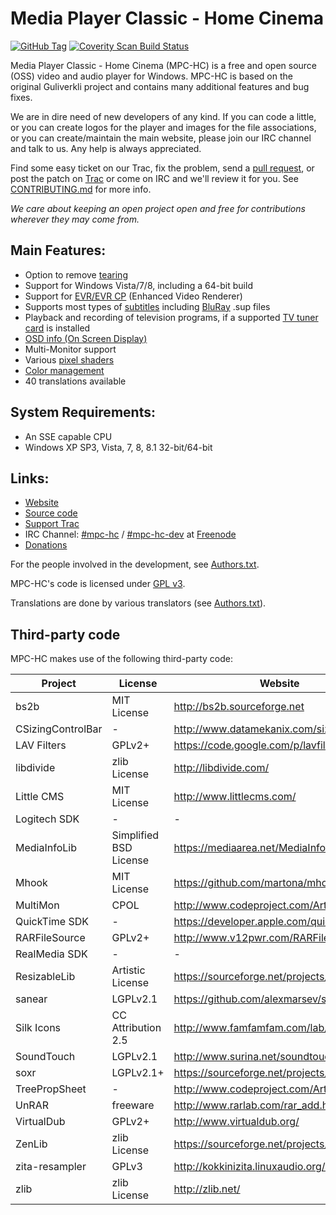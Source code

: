 # Media Player Classic - Home Cinema

[![GitHub Tag](https://img.shields.io/github/tag/mpc-hc/mpc-hc.svg?label=version)](https://github.com/mpc-hc/mpc-hc)
[![Coverity Scan Build Status](https://img.shields.io/coverity/scan/259.svg)](https://scan.coverity.com/projects/259)


Media Player Classic - Home Cinema (MPC-HC) is a free and open source (OSS) video
and audio player for Windows. MPC-HC is based on the original Guliverkli project
and contains many additional features and bug fixes.

We are in dire need of new developers of any kind. If you can code a little, or you can create
logos for the player and images for the file associations, or you can create/maintain the main
website, please join our IRC channel and talk to us. Any help is always appreciated.

Find some easy ticket on our Trac, fix the problem, send a [pull request](https://github.com/mpc-hc/mpc-hc/pulls),
or post the patch on [Trac](https://trac.mpc-hc.org/) or come on IRC and we'll review it for you.
See [CONTRIBUTING.md](/CONTRIBUTING.md) for more info.

*We care about keeping an open project open and free for contributions wherever they may come from.*


## Main Features:
* Option to remove [tearing](https://en.wikipedia.org/wiki/Screen_tearing)
* Support for Windows Vista/7/8, including a 64-bit build
* Support for [EVR/EVR CP](https://en.wikipedia.org/wiki/Media_Foundation#Enhanced_Video_Renderer) (Enhanced Video Renderer)
* Supports most types of [subtitles](https://en.wikipedia.org/wiki/Subtitle_%28captioning%29#Subtitle_formats)
  including [BluRay](https://en.wikipedia.org/wiki/Blu-ray_Disc) .sup files
* Playback and recording of television programs, if a supported
  [TV tuner card](https://en.wikipedia.org/wiki/TV_tuner_card) is installed
* [OSD info (On Screen Display)](https://en.wikipedia.org/wiki/On-screen_display)
* Multi-Monitor support
* Various [pixel shaders](https://en.wikipedia.org/wiki/Shader#Pixel_shaders)
* [Color management](https://en.wikipedia.org/wiki/Color_management)
* 40 translations available


## System Requirements:
* An SSE capable CPU
* Windows XP SP3, Vista, 7, 8, 8.1 32-bit/64-bit


## Links:
* [Website](https://mpc-hc.org/)
* [Source code](https://github.com/mpc-hc)
* [Support Trac](https://trac.mpc-hc.org/)
* IRC Channel: [#mpc-hc](https://webchat.freenode.net/?randomnick=1&channels=mpc-hc&prompt=1&uio=d4)
  / [#mpc-hc-dev](https://webchat.freenode.net/?randomnick=1&channels=mpc-hc-dev&prompt=1&uio=d4) at [Freenode](https://freenode.net/)
* [Donations](https://mpc-hc.org/donate/)


For the people involved in the development, see
[Authors.txt](/docs/Authors.txt).

MPC-HC's code is licensed under [GPL v3](/COPYING.txt).

Translations are done by various translators (see
[Authors.txt](/docs/Authors.txt)).


## Third-party code

MPC-HC makes use of the following third-party code:

| Project           | License                   | Website           |
| ----------------- | ------------------------- | ----------------- |
| bs2b              | MIT License               | http://bs2b.sourceforge.net |
| CSizingControlBar | -                         | http://www.datamekanix.com/sizecbar/ |
| LAV Filters       | GPLv2+                    | https://code.google.com/p/lavfilters/ |
| libdivide         | zlib License              | http://libdivide.com/ |
| Little CMS        | MIT License               | http://www.littlecms.com/ |
| Logitech SDK      | -                         | - |
| MediaInfoLib      | Simplified BSD License    | https://mediaarea.net/MediaInfo |
| Mhook             | MIT License               | https://github.com/martona/mhook |
| MultiMon          | CPOL                      | http://www.codeproject.com/Articles/3690/ |
| QuickTime SDK     | -                         | https://developer.apple.com/quicktime/ |
| RARFileSource     | GPLv2+                    | http://www.v12pwr.com/RARFileSource/ |
| RealMedia SDK     | -                         | - |
| ResizableLib      | Artistic License          | https://sourceforge.net/projects/resizablelib/ |
| sanear            | LGPLv2.1                  | https://github.com/alexmarsev/sanear |
| Silk Icons        | CC Attribution 2.5        | http://www.famfamfam.com/lab/icons/silk/ |
| SoundTouch        | LGPLv2.1                  | http://www.surina.net/soundtouch/ |
| soxr              | LGPLv2.1+                 | https://sourceforge.net/projects/soxr/ |
| TreePropSheet     | -                         | http://www.codeproject.com/Articles/3709/ |
| UnRAR             | freeware                  | http://www.rarlab.com/rar_add.htm |
| VirtualDub        | GPLv2+                    | http://www.virtualdub.org/ |
| ZenLib            | zlib License              | https://sourceforge.net/projects/zenlib/ |
| zita-resampler    | GPLv3                     | http://kokkinizita.linuxaudio.org/linuxaudio/ |
| zlib              | zlib License              | http://zlib.net/ |
